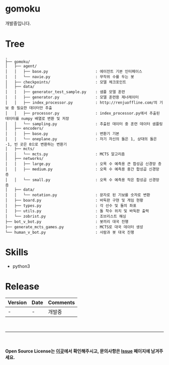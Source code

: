 # gomoku
개발중입니다.

# Tree
```
.
├── gomoku/
│   ├── agent/
│   │   ├── base.py                     : 에이전트 기본 인터페이스
│   │   └── navie.py                    : 무작위 수를 두는 봇
│   ├── checkpoints/                    : 모델 체크포인트
│   ├── data/
│   │   ├── generator_test_sample.py    : 샘플 모델 훈련
│   │   ├── generator.py                : 모델 훈련용 제너레이터
│   │   ├── index_processor.py          : http://renjuoffline.com/의 기보 중 필요한 데이터만 추출
│   │   ├── processor.py                : index_processor.py에서 추출된 데이터를 numpy 배열로 변환 및 저장
│   │   └── sampling.py                 : 추출된 데이터 중 훈련 데이터 샘플링
│   ├── encoders/
│   │   ├── base.py                     : 변환기 기본
│   │   └── oneplane.py                 : 자기 자신의 돌은 1, 상대의 돌은 -1, 빈 곳은 0으로 변환하는 변환기
│   ├── mcts/
│   │   └── mcts.py                     : MCTS 알고리즘
│   ├── networks/
│   │   ├── large.py                    : 오목 수 예측용 큰 합성곱 신경망 층
│   │   ├── medium.py                   : 오목 수 예측용 중간 합성곱 신경망 층
│   │   └── small.py                    : 오목 수 예측용 작은 합성곱 신경망 층
│   ├── data/
│   │   └── notation.py                 : 문자로 된 기보를 숫자로 변환
│   ├── board.py                        : 바둑판 구현 및 게임 현황
│   ├── types.py                        : 각 선수 및 돌의 좌표
│   ├── utils.py                        : 돌 착수 위치 및 바둑판 출력
│   └── zobrist.py                      : 조브리스트 해싱
├── bot_v_bot.py                        : 봇끼리 대국 진행
├── generate_mcts_games.py              : MCTS로 대국 데이터 생성
└── human_v_bot.py                      : 사람과 봇 대국 진행
```

# Skills
- python3

# Release  
|Version|Date|Comments|
|---|---|---|
|-|-|개발중|

<br>

---
  
<br>

#### Open Source License는 [이곳](NOTICE.md)에서 확인해주시고, 문의사항은 [Issue](https://github.com/IllIIIllll/mcts-omok/issues) 페이지에 남겨주세요.
